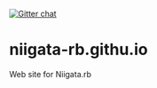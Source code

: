 [![Gitter chat](https://badges.gitter.im/niigata-rb/niigata-rb.github.io.png)](https://gitter.im/niigata-rb/niigata-rb.github.io)


niigata-rb.githu.io
===================

Web site for Niigata.rb
